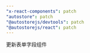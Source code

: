 ```yaml
---
"x-react-components": patch
"autostore": patch
"@autostorejs/devtools": patch
"@autostorejs/react": patch
---
```


更新表单字段组件
